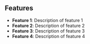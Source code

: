 ## Features

- **Feature 1**: Description of feature 1
- **Feature 2**: Description of feature 2
- **Feature 3**: Description of feature 3
- **Feature 4**: Description of feature 4
